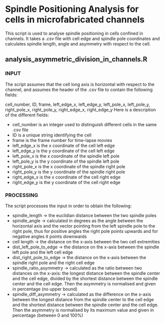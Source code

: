# Spindle Positioning Analysis for cells in microfabricated channels

This script is used to analyse spindle positioning in cells confined in channels. It takes a *.csv* file with cell edge and spindle pole coordinates and calculates spindle length, angle and asymmetry with respect to the cell.

## analysis\_asymmetric\_division\_in\_channels.R

### INPUT

The script assumes that the cell long axis is horizontal with respect to the channel, and assumes the header of the .csv file to contain the following fields:

cell\_number, ID, frame, left\_edge\_x, left\_edge\_y, left\_pole\_x, left\_pole\_y, right\_pole\_x, right\_pole\_y, right\_edge\_x, right\_edge\_y
Here is a description of the different fields:
* cell\_number is an integer used to distinguish different cells in the same .csv file
* ID is a unique string identifying the cell
* frame is the frame number for time-lapse movies
* left\_edge\_x is the x coordinate of the cell left edge
* left\_edge\_y is the y coordinate of the cell left edge
* left\_pole\_x is the x coordinate of the spindle left pole
* left\_pole\_y is the y coordinate of the spindle left pole
* right\_pole\_x is the x coordinate of the spindle right pole
* right\_pole\_y is the y coordinate of the spindle right pole
* right\_edge\_x is the x coordinate of the cell right edge
* right\_edge\_y is the y coordinate of the cell right edge

### PROCESSING

The script processes the input in order to obtain the following:
* spindle\_length -> the euclidian distance between the two spindle poles
* spindle\_angle -> calculated in degrees as the angle between the horizontal axis and the vector pointing from the left spindle pole to the right pole, thus for positive angles the right pole points upwards and for negative angles it points downwards
* cell length -> the distance on the x-axis between the two cell extremities
* dist\_left\_pole\_to\_edge -> the distance on the x-axis between the spindle left pole and the left cell edge
* dist\_right\_pole\_to\_edge -> the distance on the x-axis between the spindle right pole and the right cell edge
* spindle\_ratio\_asymmetry -> calculated as the ratio between two distances on the x-axis: the longest distance between the spindle center and the cell edge, divided by the shortest distance between the spindle center and the cell edge. Then the asymmetry is normalised and given in percentage (no upper bound)
* spindle\_diff\_asymmetry -> calculated as the difference on the x-axis between the longest distance from the spindle center to the cell edge and the shortest distance between the spindle center and the cell edge. Then the asymmetry is normalised by its maximum value and given in percentage (between 0 and 100%)
